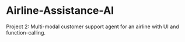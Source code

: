 # Airline-Assistance-AI
Project 2: Multi-modal customer support agent for an airline with UI and function-calling.
